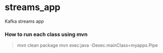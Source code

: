 # streams_app
Kafka streams app


### How to run each class using mvn
> mvn clean package
> mvn exec:java -Dexec.mainClass=myapps.Pipe
